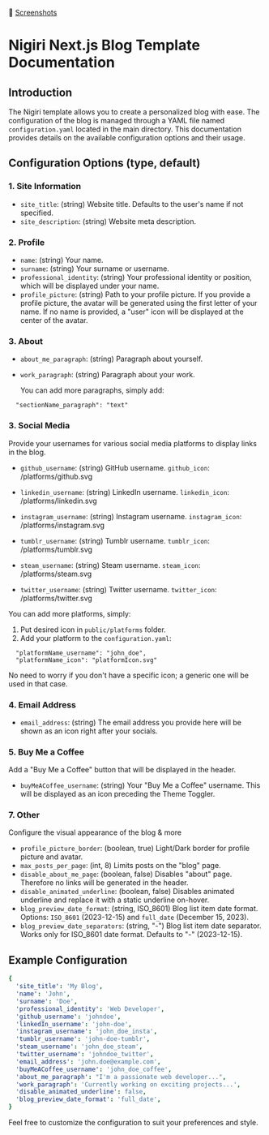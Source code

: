 📸 [Screenshots](https://imgur.com/a/hpx1zx2)

# Nigiri Next.js Blog Template Documentation

## Introduction

The Nigiri template allows you to create a personalized blog with ease. The configuration of the blog is managed through a YAML file named `configuration.yaml` located in the main directory. This documentation provides details on the available configuration options and their usage.

## Configuration Options (type, default)

### 1. Site Information

- `site_title`: (string) Website title. Defaults to the user's name if not specified.
- `site_description`: (string) Website meta description.

### 2. Profile

- `name`: (string) Your name.
- `surname`: (string) Your surname or username.
- `professional_identity`: (string) Your professional identity or position, which will be displayed under your name.
- `profile_picture`: (string) Path to your profile picture. If you provide a profile picture, the avatar will be generated using the first letter of your name. If no name is provided, a "user" icon will be displayed at the center of the avatar.

### 3. About

- `about_me_paragraph`: (string) Paragraph about yourself.
- `work_paragraph`: (string) Paragraph about your work.

  You can add more paragraphs, simply add:

```
  "sectionName_paragraph": "text"
```

### 3. Social Media

Provide your usernames for various social media platforms to display links in the blog.

- `github_username`: (string) GitHub username.
  `github_icon`: /platforms/github.svg

- `linkedin_username`: (string) LinkedIn username.
  `linkedin_icon`: /platforms/linkedin.svg

- `instagram_username`: (string) Instagram username.
  `instagram_icon`: /platforms/instagram.svg

- `tumblr_username`: (string) Tumblr username.
  `tumblr_icon`: /platforms/tumblr.svg

- `steam_username`: (string) Steam username.
  `steam_icon`: /platforms/steam.svg

- `twitter_username`: (string) Twitter username.
  `twitter_icon`: /platforms/twitter.svg

You can add more platforms, simply:

1. Put desired icon in `public/platforms` folder.
2. Add your platform to the `configuration.yaml`:

```
  "platformName_username": "john_doe",
  "platformName_icon": "platformIcon.svg"
```

No need to worry if you don't have a specific icon; a generic one will be used in that case.

### 4. Email Address

- `email_address`: (string) The email address you provide here will be shown as an icon right after your socials.

### 5. Buy Me a Coffee

Add a "Buy Me a Coffee" button that will be displayed in the header.

- `buyMeACoffee_username`: (string) Your "Buy Me a Coffee" username. This will be displayed as an icon preceding the Theme Toggler.

### 7. Other

Configure the visual appearance of the blog & more

- `profile_picture_border`: (boolean, true) Light/Dark border for profile picture and avatar.
- `max_posts_per_page`: (int, 8) Limits posts on the "blog" page.
- `disable_about_me_page`: (boolean, false) Disables "about" page. Therefore no links will be generated in the header.
- `disable_animated_underline`: (boolean, false) Disables animated underline and replace it with a static underline on-hover.
- `blog_preview_date_format`: (string, ISO_8601) Blog list item date format. Options: `ISO_8601` (2023-12-15) and `full_date` (December 15, 2023).
- `blog_preview_date_separators`: (string, "-") Blog list item date separator. Works only for ISO_8601 date format. Defaults to "-" (2023-12-15).

## Example Configuration

```yaml
{
  'site_title': 'My Blog',
  'name': 'John',
  'surname': 'Doe',
  'professional_identity': 'Web Developer',
  'github_username': 'johndoe',
  'linkedIn_username': 'john-doe',
  'instagram_username': 'john_doe_insta',
  'tumblr_username': 'john-doe-tumblr',
  'steam_username': 'john_doe_steam',
  'twitter_username': 'johndoe_twitter',
  'email_address': 'john.doe@example.com',
  'buyMeACoffee_username': 'john_doe_coffee',
  'about_me_paragraph': "I'm a passionate web developer...",
  'work_paragraph': 'Currently working on exciting projects...',
  'disable_animated_underline': false,
  'blog_preview_date_format': 'full_date',
}
```

Feel free to customize the configuration to suit your preferences and style.
